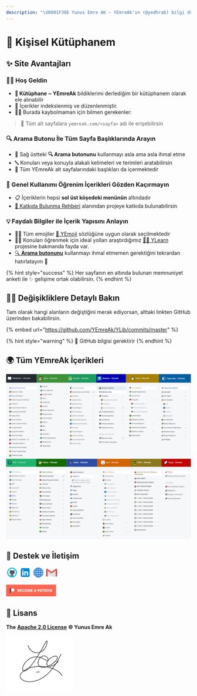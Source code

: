 ```yaml
---
description: "\U0001F30E Yunus Emre AK ~ YEmreAk'ın (@yedhrab) bilgi dünyasının dijital ortamda vücut bulmuş hali \U0001F680 Konular: öğrenme, python, yapay zeka, veri bilimi, windows, android, iuce ders notları, git, web, java"
---
```


# 📖 Kişisel Kütüphanem

## ✨ Site Avantajları

### 🙋‍♂️ Hoş Geldin

* **📖 Kütüphane ~ YEmreAk** bildiklerimi derlediğim bir kütüphanem olarak ele alınabilir
* 🧐 İçerikler indekslenmiş ve düzenlenmiştir. 
* 🕵️‍♂️ Burada kaybolmaman için bilmen gerekenler:

> 🔗 Tüm alt sayfalara `yemreak.com/<sayfa>` adı ile erişebilirsin

### 🔍 Arama Butonu İle Tüm Sayfa Başlıklarında Arayın

* 🏹 Sağ üstteki **🔍 Arama butonunu** kullanmayı asla ama asla ihmal etme
* 🔤 Konuları veya konuyla alakalı kelimeleri ve terimleri aratabilirsin
* 📃 Tüm YEmreAk alt sayfalarındaki başlıkları da içermektedir

### 🧐 Genel Kullanımı Öğrenim İçerikleri Gözden Kaçırmayın

* 📋 İçeriklerin hepsi **sol üst köşedeki menünün** altındadır
* [💖 Katkıda Bulunma Rehberi](contributing.md) alanından projeye katkıda bulunabilirsin

### 💡 Faydalı Bilgiler ile İçerik Yapısını Anlayın

* 👮‍♂️ Tüm emojiler [🚀 YEmoji](https://emoji.yemreak.com/) sözlüğüne uygun olarak seçilmektedir
* 👨‍🏫 Konuları öğrenmek için ideal yolları araştırdığımız [👨‍🏫 YLearn](https://learn.yemreak.com/) projesine bakmanda fayda var.
* [‍🔍 **Arama butonunu**](https://wiki.yemreak.com/?q=) kullanmayı ihmal etmemen gerektiğini tekrardan hatırlatayım 🤭

{% hint style="success" %}
Her sayfanın en altında bulunan memnuniyet anketi ile ✨ gelişime ortak olabilirsin.
{% endhint %}

## 🕵️‍♂️ Değişikliklere Detaylı Bakın

Tam olarak hangi alanların değiştiğini merak ediyorsan, alttaki linkten GitHub üzerinden bakabilirsin.

{% embed url="https://github.com/YEmreAk/YLib/commits/master" %}

{% hint style="warning" %}
📢 GitHub bilgisi gerektirir
{% endhint %}

## 🌍 Tüm YEmreAk İçerikleri

![](.gitbook/assets/yemreakcom.png)


## 💖 Destek ve İletişim

​[​![Github](.gitbook/assets/github_32px.png)​](https://github.com/yedhrab) [​![LinkedIn](.gitbook/assets/linkedin_32px.png)​](https://www.linkedin.com/in/yemreak/) [​![Website](.gitbook/assets/geography_32px.png)​](https://yemreak.com/) [​![Mail](.gitbook/assets/gmail_32px.png)​](mailto:yemreak.com@gmail.com?subject=YLib%20%7C%20GitHub)​

​[​![Patreon](.gitbook/assets/become_a_patron_32px.png)](https://www.patreon.com/yemreak/)

## 🔏 Lisans

**The** [**Apache 2.0 License**](https://choosealicense.com/licenses/apache-2.0/) **©️ Yunus Emre Ak**

![YEmreAk](.gitbook/assets/ysigniture-trans.png)


